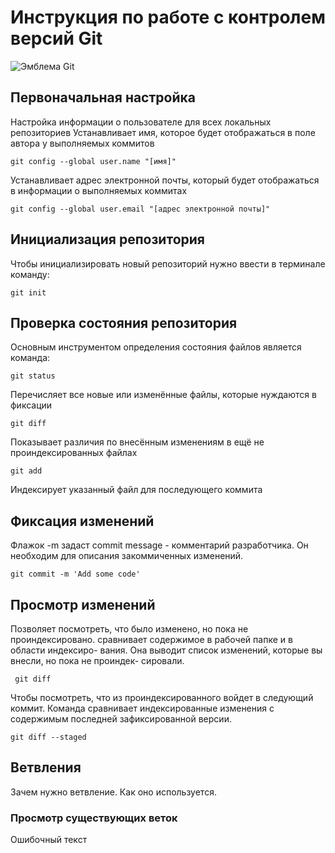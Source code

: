 # **Инструкция по работе с контролем версий Git**

![Эмблема Git](Git.JPG)

## Первоначальная настройка

Настройка информации о пользователе для всех локальных репозиториев
Устанавливает имя, которое будет отображаться в поле автора у выполняемых коммитов

    git config --global user.name "[имя]"

Устанавливает адрес электронной почты, который будет отображаться в информации о выполняемых коммитах

    git config --global user.email "[адрес электронной почты]"

## Инициализация репозитория

Чтобы инициализировать новый репозиторий нужно ввести в терминале команду:

    git init

## Проверка состояния репозитория

Основным инструментом определения состояния файлов является команда:

    git status

Перечисляет все новые или изменённые файлы, которые нуждаются в фиксации

    git diff

Показывает различия по внесённым изменениям в ещё не проиндексированных файлах

    git add

Индексирует указанный файл для последующего коммита
    

## Фиксация изменений

Флажок -m задаст commit message - комментарий разработчика. Он необходим для описания закоммиченных изменений. 

    git commit -m 'Add some code'


## Просмотр изменений

Позволяет посмотреть, что было
изменено, но пока не проиндексировано. сравнивает содержимое в рабочей папке и в области индексиро-
вания. Она выводит список изменений, которые вы внесли, но пока не проиндек-
сировали.

     git diff

Чтобы посмотреть, что из проиндексированного войдет в следующий коммит. Команда сравнивает индексированные
изменения с содержимым последней зафиксированной версии.

    git diff --staged


## Ветвления

Зачем нужно ветвление. Как оно используется.

### Просмотр существующих веток

Ошибочный текст



 

